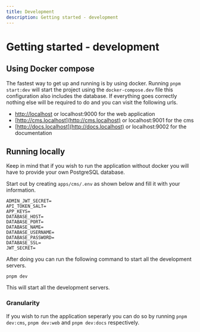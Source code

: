 ```yaml
---
title: Development
description: Getting started - development
---
```


# Getting started - development

## Using Docker compose

The fastest way to get up and running is by using docker. Running `pnpm start:dev` will start the project using the `docker-compose.dev` file this configuration also includes the database. If everything goes correctly nothing else will be required to do and you can visit the following urls.

- [http://localhost](http://localhost) or localhost:9000 for the web application
- [http://cms.localhost](http://cms.localhost) or localhost:9001 for the cms
- [http://docs.localhost](http://docs.localhost) or localhost:9002 for the documentation

## Running locally

Keep in mind that if you wish to run the application without docker you will have to provide your own PostgreSQL database.

Start out by creating `apps/cms/.env` as shown below and fill it with your information.

```shell
ADMIN_JWT_SECRET=
API_TOKEN_SALT=
APP_KEYS=
DATABASE_HOST=
DATABASE_PORT=
DATABASE_NAME=
DATABASE_USERNAME=
DATABASE_PASSWORD=
DATABASE_SSL=
JWT_SECRET=
```

After doing you can run the following command to start all the development servers.

```shell
pnpm dev
```

This will start all the development servers.

### Granularity

If you wish to run the application seperarly you can do so by running `pnpm dev:cms`, `pnpm dev:web` and `pnpm dev:docs` respectively.
